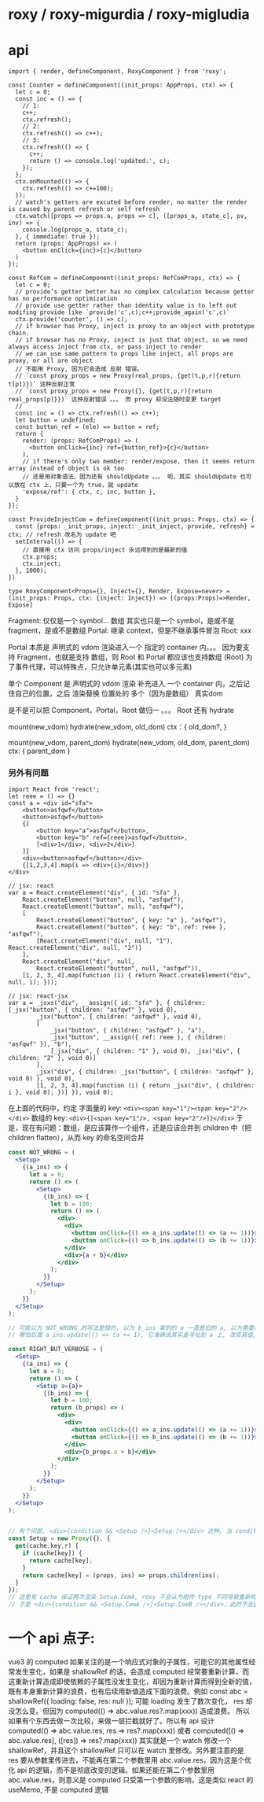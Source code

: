 # roxy / roxy-migurdia / roxy-migludia

# api
```tsx
import { render, defineComponent, RoxyComponent } from 'roxy';

const Counter = defineComponent((init_props: AppProps, ctx) => {
  let c = 0;
  const inc = () => {
    // 1:
    c++;
    ctx.refresh();
    // 2:
    ctx.refresh(() => c++);
    // 3:
    ctx.refresh(() => {
      c++;
      return () => console.log('updated:', c);
    });
  };
  ctx.onMounted(() => {
    ctx.refresh(() => c+=100);
  });
  // watch's getters are excuted before render, no matter the render is caused by parent refresh or self refresh
  ctx.watch([props => props.a, props => c], ([props_a, state_c], pv, inv) => {
    console.log(props_a, state_c);
  }, { immediate: true });
  return (props: AppProps) => (
    <button onClick={inc}>{c}</button>
  )
});

const RefCom = defineComponent((init_props: RefComProps, ctx) => {
  let c = 0;
  // provide’s getter better has no complex calculation because getter has no performance optimization
  // provide use getter rather than identity value is to left out modifing provide like `provide('c',c);c++;provide_again('c',c)`
  ctx.provide('counter', () => c);
  // if browser has Proxy, inject is proxy to an object with prototype chain.
  // if browser has no Proxy, inject is just that object, so we need always access inject from ctx, or pass inject to render
  // we can use same pattern to props like inject, all props are proxy, or all are object
  // 不能用 Proxy, 因为它会造成 反射 错误。 
  // `const proxy_props = new Proxy(real_props, {get(t,p,r){return t[p]}})` 这种反射正常
  // `const proxy_props = new Proxy({}, {get(t,p,r){return real_props[p]}})` 这种反射错误 。。。 而 proxy 却没法随时变更 target
  // 
  const inc = () => ctx.refresh(() => c++);
  let button = undefined;
  const button_ref = (ele) => button = ref;
  return {
    render: (props: RefComProps) => (
      <button onClick={inc} ref={button_ref}>{c}</button>
    ),
    // if there's only two member: render/expose, then it seems return array instead of object is ok too
    // 还是用对象语法，因为还有 shouldUpdate 。。。 呃，其实 shouldUpdate 也可以放在 ctx 上，只要一个为 true，就 update
    'expose/ref': { ctx, c, inc, button },
  }
});

const ProvideInjectCom = defineComponent((init_props: Props, ctx) => {
  const {props: _init_props, inject: _init_inject, provide, refresh} = ctx; // refresh 改名为 update 吧
  setInterval(() => {
    // 直接用 ctx 访问 props/inject 永远得到的是最新的值
    ctx.props;
    ctx.inject;
  }, 1000);
})

type RoxyComponent<Props={}, Inject={}, Render, Expose=never> = (init_props: Props, ctx: {inject: Inject}) => [(props:Props)=>Render, Expose]
```

Fragment: 仅仅是一个 symbol... 数组 其实也只是一个 symbol，是或不是 fragment，是或不是数组
Portal: 继承 context，但是不继承事件冒泡
Root: xxx

Portal 本质是 声明式的 vdom 渲染进入一个 指定的 container 内。。。 因为要支持 Fragment，也就是支持 数组，则 Root 和 Portal 都应该也支持数组
(Root) 为了事件代理，可以特殊点，只允许单元素(其实也可以多元素)

单个 Component 是 声明式的 vdom 渲染 补充进入 一个 container 内，之后记住自己的位置，之后 渲染替换 位置处的 多个（因为是数组） 真实dom

是不是可以把 Component，Portal，Root 做归一 。。。 Root 还有 hydrate

mount(new_vdom)
hydrate(new_vdom, old_dom)
ctx：{ old_dom?,  }

mount(new_vdom, parent_dom)
hydrate(new_vdom, old_dom, parent_dom)
ctx: { parent_dom }



### 另外有问题

```tsx
import React from 'react';
let reee = () => {}
const a = <div id="sfa">
    <button>asfqwf</button>
    <button>asfqwf</button>
    {[
        <button key="a">asfqwf</button>,
        <button key="b" ref={reee}>asfqwf</button>,
        [<div>1</div>, <div>2</div>]
    ]}
    <div><button>asfqwf</button></div>
    {[1,2,3,4].map(i => <div>{i}</div>)}
</div>

// jsx: react
var a = React.createElement("div", { id: "sfa" },
    React.createElement("button", null, "asfqwf"),
    React.createElement("button", null, "asfqwf"),
    [
        React.createElement("button", { key: "a" }, "asfqwf"),
        React.createElement("button", { key: "b", ref: reee }, "asfqwf"),
        [React.createElement("div", null, "1"), React.createElement("div", null, "2")]
    ],
    React.createElement("div", null,
        React.createElement("button", null, "asfqwf")),
    [1, 2, 3, 4].map(function (i) { return React.createElement("div", null, i); }));

// jsx: react-jsx
var a = _jsxs("div", __assign({ id: "sfa" }, { children: [_jsx("button", { children: "asfqwf" }, void 0),
        _jsx("button", { children: "asfqwf" }, void 0),
        [
            _jsx("button", { children: "asfqwf" }, "a"),
            _jsx("button", __assign({ ref: reee }, { children: "asfqwf" }), "b"),
            [_jsx("div", { children: "1" }, void 0), _jsx("div", { children: "2" }, void 0)]
        ],
        _jsx("div", { children: _jsx("button", { children: "asfqwf" }, void 0) }, void 0),
        [1, 2, 3, 4].map(function (i) { return _jsx("div", { children: i }, void 0); })] }), void 0);
```

在上面的代码中，约定
字面量的 key: `<div><span key="1"/><span key="2"/></div>`
数组的 key: `<div>{[<span key="1"/>, <span key="2"/>]}</div>`
于是，现在有问题：数组，是应该算作一个组件，还是应该合并到 children 中（把 children flatten），从而 key 的命名空间合并


```jsx
const NOT_WRONG = (
  <Setup>
    {(a_ins) => {
      let a = 0;
      return () => (
        <Setup>
          {(b_ins) => {
            let b = 100;
            return () => (
              <div>
                <div>
                  <button onClick={() => a_ins.update(() => (a += 1))}>v</button>
                  <button onClick={() => b_ins.update(() => (b += 1))}>n</button>
                </div>
                <div>{a + b}</div>
              </div>
            );
          }}
        </Setup>
      );
    }}
  </Setup>
);

// 可能以为 NOT_WRONG 的写法是错的, 以为 b_ins 拿到的 a 一直是旧的 a, 以为需要用下面 RIGHT_BUT_VERBOSE 写法... 其实这写法是对的, 因为根本不存在旧的 a, 从头到尾只定义了一个 a, a_ins 的 setup 只运行过一次
// 哪怕后面 a_ins.update(() => (a += 1), 它准确说其实是寻址到 a 上, 改变其值, 下次访问 a 的时候仍然是寻址 a, 但整个过程 a 的地址没变化, 所以一直是实时的

const RIGHT_BUT_VERBOSE = (
  <Setup>
    {(a_ins) => {
      let a = 0;
      return () => (
        <Setup a={a}>
          {(b_ins) => {
            let b = 100;
            return (b_props) => (
              <div>
                <div>
                  <button onClick={() => a_ins.update(() => (a += 1))}>v</button>
                  <button onClick={() => b_ins.update(() => (b += 1))}>n</button>
                </div>
                <div>{b_props.a + b}</div>
              </div>
            );
          }}
        </Setup>
      );
    }}
  </Setup>
);


// 有个问题, <div>{condition && <Setup />}<Setup /></div> 这种, 当 condition 1to0 时, 它其实会销毁第二个组件, 这是有问题的, 所以可以弄个 Proxy
const Setup = new Proxy({}, {
  get(cache,key,r) {
    if (cache[key]) {
      return cache[key];
    }
    return cache[key] = (props, ins) => props.children(ins);
  }
});
// 这里有 cache 保证两次渲染 Setup.ComA, roxy 不会认为组件 type 不同导致重新构建, 而且 Setup.ComA 还给这个 setup 组件加了个 ComA 的业务相关的名字
// 于是 <div>{condition && <Setup.ComA />}<Setup.ComB /></div>，此时不会因为 condition 从 1 变 0 而销毁 ConB
```

# 一个 api 点子:
vue3 的 computed 如果关注的是一个响应式对象的子属性，可能它的其他属性经常发生变化，如果是 shallowRef 的话，会造成 computed 经常要重新计算，而这重新计算造成即使依赖的子属性没发生变化，却因为重新计算而得到全新的值，既有本身重新计算的浪费，也有后续用新值造成下面的浪费。例如
const abc = shallowRef({ loading: false, res: null });
可能 loading 发生了数次变化， res 却没怎么变。但因为 computed(() => abc.value.res?.map(xxx)) 造成浪费。
所以如果有个东西去做一次比较，来做一层拦截就好了。所以有 api 设计
computed(() => abc.value.res, res => res?.map(xxx)) 或者 computed([() => abc.value.res], ([res]) => res?.map(xxx))
其实就是一个 watch 修改一个 shallowRef，并且这个 shallowRef 只可以在 watch 里修改。另外要注意的是 res 要从参数里传进去，不能再在第二个参数里用 abc.value.res，因为这是个优化 api 的逻辑，而不是彻底改变的逻辑。如果还能在第二个参数里用 abc.value.res，则意义是 computed 只受第一个参数的影响，这是类似 react 的 useMemo, 不是 computed 逻辑
